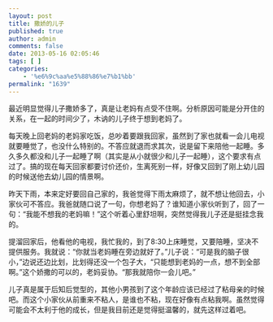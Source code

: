 ```yaml
---
layout: post
title: 撒娇的儿子
published: true
author: admin
comments: false
date: 2013-05-16 02:05:46
tags: [ ]
categories:
    - '%e6%9c%aa%e5%88%86%e7%b1%bb'
permalink: "1639"
---
```

最近明显觉得儿子撒娇多了，真是让老妈有点受不住啊。分析原因可能是分开住的关系，在一起的时间少了，木讷的儿子终于想到老妈了。

每天晚上回老妈的老妈家吃饭，总吵着要跟我回家，虽然到了家也就看一会儿电视就要睡觉了，也没什么特别的。不答应就退而求其次，说是留下来陪他一起睡。多久多久都没和儿子一起睡了啊（其实是从小就很少和儿子一起睡），这个要求有点过了。搞的现在每天回家都要讨价还价，生离死别一样，好像又回到了刚上幼儿园的时候送他去幼儿园的情景啊。

昨天下雨，本来定好要回自己家的，我爸觉得下雨太麻烦了，就不想让他回去，小家伙可不答应。我爸就随口说了一句，你想老妈了？谁知道小家伙听到了，回了一句：“我能不想我的老妈嘛！”这个听着心里舒坦啊，突然觉得我儿子还是挺挂念我的。

提溜回家后，他看他的电视，我忙我的，到了8:30上床睡觉，又要陪睡，坚决不提供服务。我就说：“你就当老妈睡在旁边就好了。”儿子说：“可是我的脑子很小，”边说还边比划，比划得还没一个包子大，“只能想到老妈的一点，想不到全部啊。”这个娇撒的可以的，老妈妥协。“那我就陪你一会儿吧。”

儿子真是属于后知后觉型的，其他小男孩到了这个年龄应该已经过了粘母亲的时候吧。而这个小家伙从前重来不粘人，是谁也不粘，现在好像有点粘我啊。虽然觉得可能会不太利于他的成长，但是我目前还是觉得挺温馨的，就先这样过着吧。

&nbsp;
